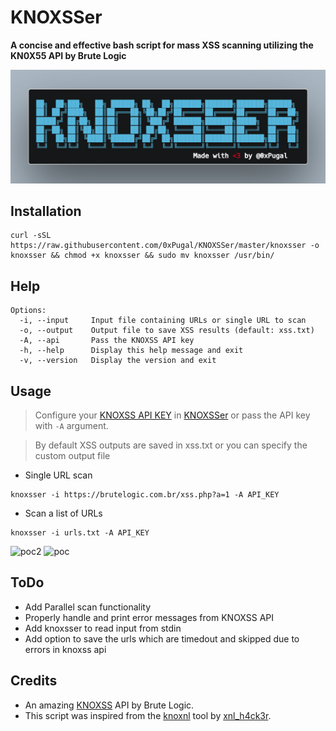 # KNOXSSer
**A concise and effective bash script for mass XSS scanning utilizing the KN0X55 API by Brute Logic**

<img src=KNOXSSer.png>

## Installation
```
curl -sSL https://raw.githubusercontent.com/0xPugal/KNOXSSer/master/knoxsser -o knoxsser && chmod +x knoxsser && sudo mv knoxsser /usr/bin/
```

## Help

```
Options:
  -i, --input     Input file containing URLs or single URL to scan
  -o, --output    Output file to save XSS results (default: xss.txt)
  -A, --api       Pass the KNOXSS API key
  -h, --help      Display this help message and exit
  -v, --version   Display the version and exit
```

## Usage
> Configure your [KNOXSS API KEY](https://knoxss.me/) in [KNOXSSer](https://github.com/0xPugal/KNOXSSer/blob/master/knoxsser#L30) or pass the API key with ``-A`` argument.

> By default XSS outputs are saved in xss.txt or you can specify the custom output file
+ Single URL scan
```
knoxsser -i https://brutelogic.com.br/xss.php?a=1 -A API_KEY
```
+ Scan a list of URLs
```
knoxsser -i urls.txt -A API_KEY
```

![poc2](https://github.com/0xPugal/KNOXSSer/assets/75373225/cca324aa-5c35-4018-9e7d-d87a524a31b1)
![poc](https://github.com/0xPugal/KNOXSSer/assets/75373225/c12f5b38-f668-4e9f-8c1e-28cda061defc)

## ToDo
+ Add Parallel scan functionality
+ Properly handle and print error messages from KNOXSS API
+ Add knoxsser to read input from stdin
+ Add option to save the urls which are timedout and skipped due to errors in knoxss api

## Credits
+ An amazing [KNOXSS](https://knoxss.me/) API by Brute Logic.
+ This script was inspired from the [knoxnl](https://github.com/xnl-h4ck3r/knoxnl) tool by [xnl_h4ck3r](https://twitter.com/xnl_h4ck3r).
